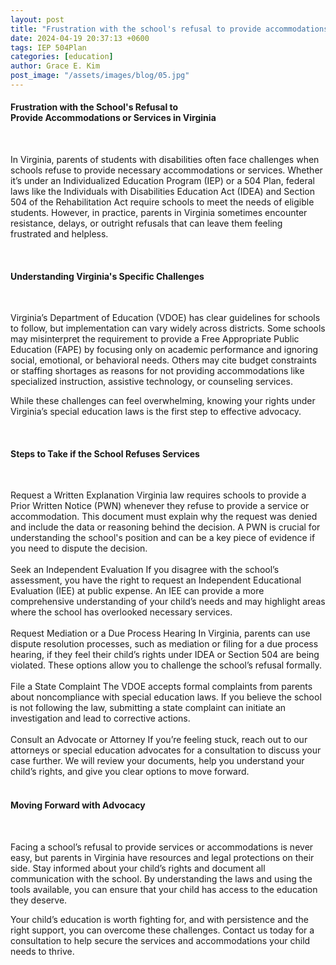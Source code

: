 ```yaml
---
layout: post
title: "Frustration with the school's refusal to provide accommodations or services"
date: 2024-04-19 20:37:13 +0600
tags: IEP 504Plan
categories: [education]
author: Grace E. Kim
post_image: "/assets/images/blog/05.jpg"
---
```


<h4>Frustration with the School's Refusal to <br> Provide Accommodations or Services in Virginia</h4>
<br>
<p>
In Virginia, parents of students with disabilities often face challenges when schools refuse to provide necessary accommodations or services. Whether it’s under an Individualized Education Program (IEP) or a 504 Plan, federal laws like the Individuals with Disabilities Education Act (IDEA) and Section 504 of the Rehabilitation Act require schools to meet the needs of eligible students. However, in practice, parents in Virginia sometimes encounter resistance, delays, or outright refusals that can leave them feeling frustrated and helpless.</p>
<br>
<h4>Understanding Virginia's Specific Challenges</h4>
<br>
<p>Virginia’s Department of Education (VDOE) has clear guidelines for schools to follow, but implementation can vary widely across districts. Some schools may misinterpret the requirement to provide a Free Appropriate Public Education (FAPE) by focusing only on academic performance and ignoring social, emotional, or behavioral needs. Others may cite budget constraints or staffing shortages as reasons for not providing accommodations like specialized instruction, assistive technology, or counseling services.</p>

<p>While these challenges can feel overwhelming, knowing your rights under Virginia’s special education laws is the first step to effective advocacy.</p>
<br>
<h4>Steps to Take if the School Refuses Services</h4>
<br>
<p>Request a Written Explanation
Virginia law requires schools to provide a Prior Written Notice (PWN) whenever they refuse to provide a service or accommodation. This document must explain why the request was denied and include the data or reasoning behind the decision. A PWN is crucial for understanding the school's position and can be a key piece of evidence if you need to dispute the decision.
<br>
<br>
Seek an Independent Evaluation
If you disagree with the school’s assessment, you have the right to request an Independent Educational Evaluation (IEE) at public expense. An IEE can provide a more comprehensive understanding of your child’s needs and may highlight areas where the school has overlooked necessary services.
<br>
<br>
Request Mediation or a Due Process Hearing
In Virginia, parents can use dispute resolution processes, such as mediation or filing for a due process hearing, if they feel their child’s rights under IDEA or Section 504 are being violated. These options allow you to challenge the school’s refusal formally.
<br>
<br>
File a State Complaint
The VDOE accepts formal complaints from parents about noncompliance with special education laws. If you believe the school is not following the law, submitting a state complaint can initiate an investigation and lead to corrective actions.
<br>
<br>
Consult an Advocate or Attorney
If you’re feeling stuck, reach out to our attorneys or special education advocates for a consultation to discuss your case further. We will review your documents, help you understand your child’s rights, and give you clear options to move forward.
<br>
<br>
<h4>Moving Forward with Advocacy</h4>
<br>
<p>Facing a school’s refusal to provide services or accommodations is never easy, but parents in Virginia have resources and legal protections on their side. Stay informed about your child’s rights and document all communication with the school. By understanding the laws and using the tools available, you can ensure that your child has access to the education they deserve.</p>
<p>Your child’s education is worth fighting for, and with persistence and the right support, you can overcome these challenges. Contact us today for a consultation to help secure the services and accommodations your child needs to thrive.</p>
<br>
<br>
<h4></h4>
<br>
<p></p>
<br>
<h4></h4>
<br>
<p></p>